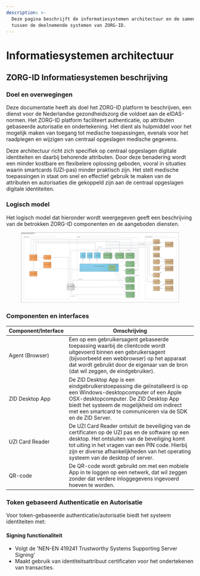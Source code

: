 ```yaml
---
description: >-
  Deze pagina beschrijft de informatiesystemen architectuur en de samenwerking
  tussen de deelnemende systemen van ZORG-ID.
---
```


# Informatiesystemen architectuur

## ZORG-ID Informatiesystemen beschrijving

### Doel en overwegingen

Deze documentatie heeft als doel het ZORG-ID platform te beschrijven, een dienst voor de Nederlandse gezondheidszorg die voldoet aan de eIDAS-normen. Het ZORG-ID platform faciliteert authenticatie, op attributen gebaseerde autorisatie en ondertekening. Het dient als hulpmiddel voor het mogelijk maken van toegang tot medische toepassingen, evenals voor het raadplegen en wijzigen van centraal opgeslagen medische gegevens.

Deze architectuur richt zich specifiek op centraal opgeslagen digitale identiteiten en daarbij behorende attributen. Door deze benadering wordt een minder kostbare en flexibelere oplossing geboden, vooral in situaties waarin smartcards (UZI-pas) minder praktisch zijn. Het stelt medische toepassingen in staat om snel en effectief gebruik te maken van de attributen en autorisaties die gekoppeld zijn aan de centraal opgeslagen digitale identiteiten.

### Logisch model

Het logisch model dat hieronder wordt weergegeven geeft een beschrijving van de betrokken ZORG-ID componenten en de aangeboden diensten.&#x20;

<figure><img src=".gitbook/assets/image (1).png" alt=""><figcaption></figcaption></figure>

### Componenten en interfaces

| Component/Interface | Omschrijving                                                                                                                                                                                                                                                                               |
| ------------------- | ------------------------------------------------------------------------------------------------------------------------------------------------------------------------------------------------------------------------------------------------------------------------------------------ |
| Agent (Browser)     | Een op een gebruikersagent gebaseerde toepassing waarbij de clientcode wordt uitgevoerd binnen een gebruikersagent (bijvoorbeeld een webbrowser) op het apparaat dat wordt gebruikt door de eigenaar van de bron (dat wil zeggen, de eindgebruiker).                                       |
| ZID Desktop App     | De ZID Desktop App is een eindgebruikerstoepassing die geïnstalleerd is op een Windows-desktopcomputer of een Apple OSX-desktopcomputer. De ZID Desktop App biedt het systeem de mogelijkheid om indirect met een smartcard te communiceren via de SDK en de ZID Server.                   |
| UZI Card Reader     | De UZI Card Reader ontsluit de beveiliging van de certificaten op de UZI pas en de software op een desktop. Het ontsluiten van de beveiliging komt tot uiting in het vragen van een PIN code. Hierbij zijn er diverse afhankelijkheden van het operating systeem van de desktop of server. |
| QR-code             | De QR-code wordt gebruikt om met een mobiele App in te loggen op een netwerk, dat wil zeggen zonder dat verdere inloggegevens ingevoerd hoeven te worden.                                                                                                                                  |

### Token gebaseerd Authenticatie en Autorisatie

Voor token-gebaseerde authenticatie/autorisatie biedt het systeem identiteiten met:

#### Signing functionaliteit

* Volgt de 'NEN-EN 419241 Trustworthy Systems Supporting Server Signing'
* Maakt gebruik van identiteitsattribuut certificaten voor het ondertekenen van transacties.





